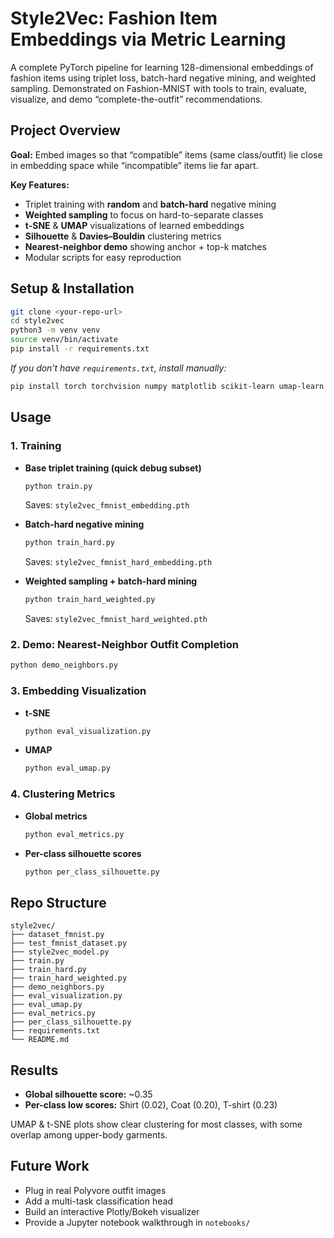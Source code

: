 
# Style2Vec: Fashion Item Embeddings via Metric Learning

A complete PyTorch pipeline for learning 128-dimensional embeddings of fashion items using triplet loss, batch-hard negative mining, and weighted sampling. Demonstrated on Fashion-MNIST with tools to train, evaluate, visualize, and demo “complete-the-outfit” recommendations.

## Project Overview

**Goal:** Embed images so that “compatible” items (same class/outfit) lie close in embedding space while “incompatible” items lie far apart.

**Key Features:**
- Triplet training with **random** and **batch-hard** negative mining  
- **Weighted sampling** to focus on hard-to-separate classes  
- **t-SNE** & **UMAP** visualizations of learned embeddings  
- **Silhouette** & **Davies–Bouldin** clustering metrics  
- **Nearest-neighbor demo** showing anchor + top-k matches  
- Modular scripts for easy reproduction  

## Setup & Installation

```bash
git clone <your-repo-url>
cd style2vec
python3 -m venv venv
source venv/bin/activate
pip install -r requirements.txt
```

*If you don’t have `requirements.txt`, install manually:*

```bash
pip install torch torchvision numpy matplotlib scikit-learn umap-learn
```

## Usage

### 1. Training

- **Base triplet training (quick debug subset)**
  ```bash
  python train.py
  ```
  Saves: `style2vec_fmnist_embedding.pth`

- **Batch-hard negative mining**
  ```bash
  python train_hard.py
  ```
  Saves: `style2vec_fmnist_hard_embedding.pth`

- **Weighted sampling + batch-hard mining**
  ```bash
  python train_hard_weighted.py
  ```
  Saves: `style2vec_fmnist_hard_weighted.pth`

### 2. Demo: Nearest-Neighbor Outfit Completion

```bash
python demo_neighbors.py
```

### 3. Embedding Visualization

- **t-SNE**
  ```bash
  python eval_visualization.py
  ```
- **UMAP**
  ```bash
  python eval_umap.py
  ```

### 4. Clustering Metrics

- **Global metrics**
  ```bash
  python eval_metrics.py
  ```
- **Per-class silhouette scores**
  ```bash
  python per_class_silhouette.py
  ```

## Repo Structure

```
style2vec/
├── dataset_fmnist.py
├── test_fmnist_dataset.py
├── style2vec_model.py
├── train.py
├── train_hard.py
├── train_hard_weighted.py
├── demo_neighbors.py
├── eval_visualization.py
├── eval_umap.py
├── eval_metrics.py
├── per_class_silhouette.py
├── requirements.txt
└── README.md
```

## Results

- **Global silhouette score:** ~0.35  
- **Per-class low scores:** Shirt (0.02), Coat (0.20), T-shirt (0.23)

UMAP & t-SNE plots show clear clustering for most classes, with some overlap among upper-body garments.

## Future Work

- Plug in real Polyvore outfit images  
- Add a multi-task classification head  
- Build an interactive Plotly/Bokeh visualizer  
- Provide a Jupyter notebook walkthrough in `notebooks/`



